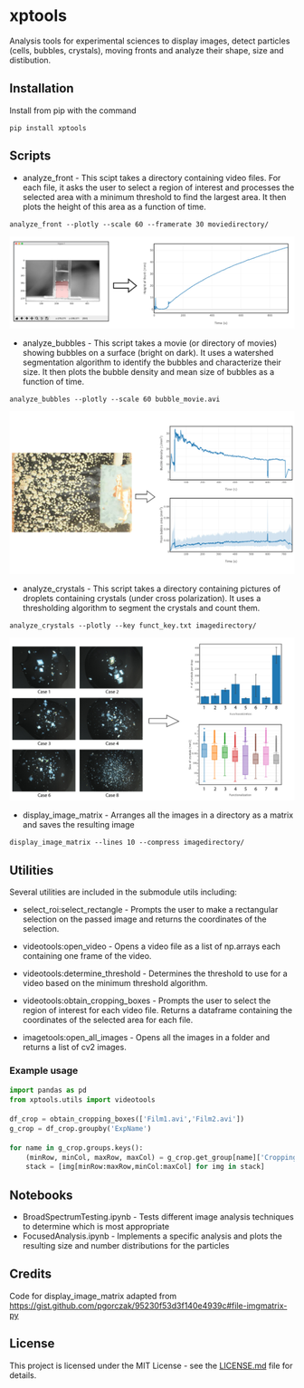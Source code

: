# xptools

Analysis tools for experimental sciences to display images, detect particles (cells, bubbles, crystals), moving fronts and analyze their shape, size and distibution.

## Installation

Install from pip with the command

```
pip install xptools
```

## Scripts

- analyze_front - This scipt takes a directory containing video files. For each file, it asks the user to select a region of interest
and processes the selected area with a minimum threshold to find the largest area. It then plots the height of this area as
a function of time.

```
analyze_front --plotly --scale 60 --framerate 30 moviedirectory/
```

![screenshot](docs/screenshots/analyze_front_ex-01.jpg)

- analyze_bubbles - This script takes a movie (or directory of movies) showing bubbles on a surface (bright on dark). It uses a watershed segmentation algorithm to identify the bubbles and characterize their size. It then plots the bubble density and mean size of bubbles as a function of time.

```
analyze_bubbles --plotly --scale 60 bubble_movie.avi
```

![screenshot](docs/screenshots/analyze_bubbles_ex-01.jpg)

- analyze_crystals - This script takes a directory containing pictures of droplets containing crystals (under cross polarization). It uses a thresholding algorithm to segment the crystals and count them.

```
analyze_crystals --plotly --key funct_key.txt imagedirectory/
```

![screenshot](docs/screenshots/analyze_crystals_ex-01.jpg)

- display_image_matrix - Arranges all the images in a directory as a matrix and saves the resulting image

```
display_image_matrix --lines 10 --compress imagedirectory/
```

## Utilities

Several utilities are included in the submodule utils including:

- select_roi:select_rectangle - Prompts the user to make a rectangular selection on the passed image and returns the coordinates of the selection.

- videotools:open_video - Opens a video file as a list of np.arrays each containing one frame of the video.

- videotools:determine_threshold - Determines the threshold to use for a video based on the minimum threshold algorithm.

- videotools:obtain_cropping_boxes - Prompts the user to select the region of interest for each video file. Returns a dataframe containing the coordinates of the selected area for each file.

- imagetools:open_all_images - Opens all the images in a folder and returns a list of cv2 images.

### Example usage

```python
import pandas as pd
from xptools.utils import videotools

df_crop = obtain_cropping_boxes(['Film1.avi','Film2.avi'])
g_crop = df_crop.groupby('ExpName')

for name in g_crop.groups.keys():
    (minRow, minCol, maxRow, maxCol) = g_crop.get_group[name]['CroppingBox']
    stack = [img[minRow:maxRow,minCol:maxCol] for img in stack]
```

## Notebooks

- BroadSpectrumTesting.ipynb - Tests different image analysis techniques to determine which is most appropriate
- FocusedAnalysis.ipynb - Implements a specific analysis and plots the resulting size and number distributions for the particles

## Credits

Code for display_image_matrix adapted from https://gist.github.com/pgorczak/95230f53d3f140e4939c#file-imgmatrix-py

## License

This project is licensed under the MIT License - see the [LICENSE.md](LICENSE.md) file for details.